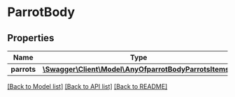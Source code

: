 # ParrotBody

## Properties
Name | Type | Description | Notes
------------ | ------------- | ------------- | -------------
**parrots** | [**\Swagger\Client\Model\AnyOfparrotBodyParrotsItems[]**](.md) |  | [optional] 

[[Back to Model list]](../../README.md#documentation-for-models) [[Back to API list]](../../README.md#documentation-for-api-endpoints) [[Back to README]](../../README.md)

